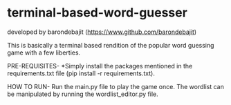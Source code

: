 # terminal-based-word-guesser
developed by barondebajit (https://www.github.com/barondebajit)

This is basically a terminal based rendition of the popular word guessing game with a few liberties.

PRE-REQUISITES-
*Simply install the packages mentioned in the requirements.txt file (pip install -r requirements.txt).

HOW TO RUN-
Run the main.py file to play the game once.
The wordlist can be manipulated by running the wordlist_editor.py file.

